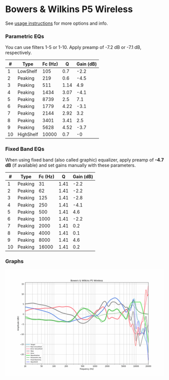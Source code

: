 # Bowers & Wilkins P5 Wireless
See [usage instructions](https://github.com/jaakkopasanen/AutoEq#usage) for more options and info.

### Parametric EQs
You can use filters 1-5 or 1-10. Apply preamp of -7.2 dB or -7.1 dB, respectively.

|   # | Type      |   Fc (Hz) |    Q |   Gain (dB) |
|-----|-----------|-----------|------|-------------|
|   1 | LowShelf  |       105 | 0.7  |        -2.2 |
|   2 | Peaking   |       219 | 0.6  |        -4.5 |
|   3 | Peaking   |       511 | 1.14 |         4.9 |
|   4 | Peaking   |      1434 | 3.07 |        -4.1 |
|   5 | Peaking   |      8739 | 2.5  |         7.1 |
|   6 | Peaking   |      1779 | 4.22 |        -3.1 |
|   7 | Peaking   |      2144 | 2.92 |         3.2 |
|   8 | Peaking   |      3401 | 3.41 |         2.5 |
|   9 | Peaking   |      5628 | 4.52 |        -3.7 |
|  10 | HighShelf |     10000 | 0.7  |        -0   |

### Fixed Band EQs
When using fixed band (also called graphic) equalizer, apply preamp of **-4.7 dB** (if available) and set gains manually with these parameters.

|   # | Type    |   Fc (Hz) |    Q |   Gain (dB) |
|-----|---------|-----------|------|-------------|
|   1 | Peaking |        31 | 1.41 |        -2.2 |
|   2 | Peaking |        62 | 1.41 |        -2.2 |
|   3 | Peaking |       125 | 1.41 |        -2.8 |
|   4 | Peaking |       250 | 1.41 |        -4.1 |
|   5 | Peaking |       500 | 1.41 |         4.6 |
|   6 | Peaking |      1000 | 1.41 |        -2.2 |
|   7 | Peaking |      2000 | 1.41 |         0.2 |
|   8 | Peaking |      4000 | 1.41 |         0.1 |
|   9 | Peaking |      8000 | 1.41 |         4.6 |
|  10 | Peaking |     16000 | 1.41 |         0.2 |

### Graphs
![](./Bowers%20&%20Wilkins%20P5%20Wireless.png)
